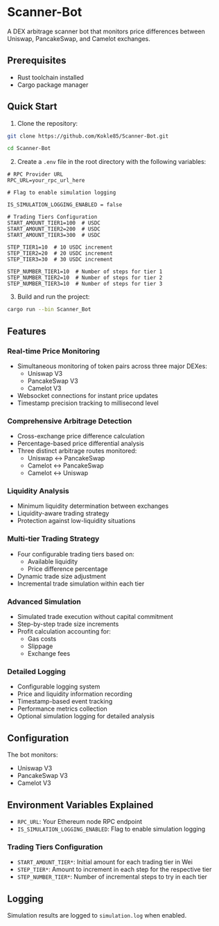 # Scanner-Bot

A DEX arbitrage scanner bot that monitors price differences between Uniswap, PancakeSwap, and Camelot exchanges.

## Prerequisites

- Rust toolchain installed
- Cargo package manager

## Quick Start

1. Clone the repository:
```bash
git clone https://github.com/Kokle85/Scanner-Bot.git
```

```bash
cd Scanner-Bot
```

2. Create a `.env` file in the root directory with the following variables:
```
# RPC Provider URL
RPC_URL=your_rpc_url_here

# Flag to enable simulation logging

IS_SIMULATION_LOGGING_ENABLED = false

# Trading Tiers Configuration
START_AMOUNT_TIER1=100  # USDC
START_AMOUNT_TIER2=200  # USDC
START_AMOUNT_TIER3=300  # USDC

STEP_TIER1=10  # 10 USDC increment
STEP_TIER2=20  # 20 USDC increment
STEP_TIER3=30  # 30 USDC increment

STEP_NUMBER_TIER1=10  # Number of steps for tier 1
STEP_NUMBER_TIER2=10  # Number of steps for tier 2
STEP_NUMBER_TIER3=10  # Number of steps for tier 3
```

3. Build and run the project:
```bash
cargo run --bin Scanner_Bot
```

## Features

### Real-time Price Monitoring
- Simultaneous monitoring of token pairs across three major DEXes:
  - Uniswap V3
  - PancakeSwap V3
  - Camelot V3
- Websocket connections for instant price updates
- Timestamp precision tracking to millisecond level

### Comprehensive Arbitrage Detection
- Cross-exchange price difference calculation
- Percentage-based price differential analysis
- Three distinct arbitrage routes monitored:
  - Uniswap ↔ PancakeSwap
  - Camelot ↔ PancakeSwap
  - Camelot ↔ Uniswap

### Liquidity Analysis
- Minimum liquidity determination between exchanges
- Liquidity-aware trading strategy
- Protection against low-liquidity situations

### Multi-tier Trading Strategy
- Four configurable trading tiers based on:
  - Available liquidity
  - Price difference percentage
- Dynamic trade size adjustment
- Incremental trade simulation within each tier

### Advanced Simulation
- Simulated trade execution without capital commitment
- Step-by-step trade size increments
- Profit calculation accounting for:
  - Gas costs
  - Slippage
  - Exchange fees

### Detailed Logging
- Configurable logging system
- Price and liquidity information recording
- Timestamp-based event tracking
- Performance metrics collection
- Optional simulation logging for detailed analysis

## Configuration

The bot monitors:
- Uniswap V3
- PancakeSwap V3
- Camelot V3

## Environment Variables Explained

- `RPC_URL`: Your Ethereum node RPC endpoint
- `IS_SIMULATION_LOGGING_ENABLED`: Flag to enable simulation logging

### Trading Tiers Configuration
- `START_AMOUNT_TIER*`: Initial amount for each trading tier in Wei
- `STEP_TIER*`: Amount to increment in each step for the respective tier
- `STEP_NUMBER_TIER*`: Number of incremental steps to try in each tier

## Logging

Simulation results are logged to `simulation.log` when enabled.